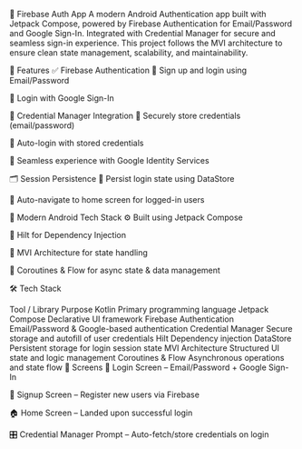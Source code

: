 🔐 Firebase Auth App
A modern Android Authentication app built with Jetpack Compose, powered by Firebase Authentication for Email/Password and Google Sign-In. Integrated with Credential Manager for secure and seamless sign-in experience. This project follows the MVI architecture to ensure clean state management, scalability, and maintainability.

🚀 Features
✅ Firebase Authentication
🔸 Sign up and login using Email/Password

🔸 Login with Google Sign-In

🔐 Credential Manager Integration
🔸 Securely store credentials (email/password)

🔸 Auto-login with stored credentials

🔸 Seamless experience with Google Identity Services

🗂 Session Persistence
🔸 Persist login state using DataStore

🔸 Auto-navigate to home screen for logged-in users

🧩 Modern Android Tech Stack
⚙️ Built using Jetpack Compose

💉 Hilt for Dependency Injection

📐 MVI Architecture for state handling

🔄 Coroutines & Flow for async state & data management

🛠 Tech Stack

Tool / Library	Purpose
Kotlin	Primary programming language
Jetpack Compose	Declarative UI framework
Firebase Authentication	Email/Password & Google-based authentication
Credential Manager	Secure storage and autofill of user credentials
Hilt	Dependency injection
DataStore	Persistent storage for login session state
MVI Architecture	Structured UI state and logic management
Coroutines & Flow	Asynchronous operations and state flow
📱 Screens
🔐 Login Screen – Email/Password + Google Sign-In

📝 Signup Screen – Register new users via Firebase

🏠 Home Screen – Landed upon successful login

🎛️ Credential Manager Prompt – Auto-fetch/store credentials on login

